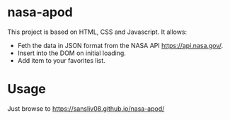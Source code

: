 # nasa-apod
This project is based on HTML, CSS and Javascript. It allows:
 - Feth the data in JSON format from the NASA API https://api.nasa.gov/.
 - Insert into the DOM on initial loading.
 - Add item to your favorites list.

# Usage
Just browse to https://sansliv08.github.io/nasa-apod/
